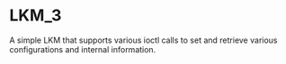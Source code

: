 # LKM_3
A simple LKM that supports various ioctl calls to set and retrieve various configurations and internal information.
